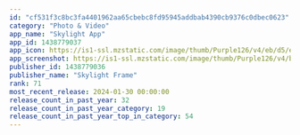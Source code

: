 ```yaml
---
id: "cf531f3c8bc3fa4401962aa65cbebc8fd95945addbab4390cb9376c0dbec0623"
category: "Photo & Video"
app_name: "Skylight App"
app_id: 1438779037
app_icon: https://is1-ssl.mzstatic.com/image/thumb/Purple126/v4/eb/d5/e8/ebd5e85e-27c7-ac8e-2629-8059e4e28db5/AppIcon-0-0-1x_U007emarketing-0-7-0-85-220.png/1024x1024bb.png
app_screenshot: https://is1-ssl.mzstatic.com/image/thumb/Purple126/v4/b6/bf/ea/b6bfea58-1a98-ea59-3a4a-978024cf2fb7/cc73ac34-82e9-455e-b233-23dd1a519171_6.5-inch_Screenshot_1.png/1242x2688bb.png
publisher_id: 1438779036
publisher_name: "Skylight Frame"
rank: 71
most_recent_release: 2024-01-30 00:00:00
release_count_in_past_year: 32
release_count_in_past_year_category: 19
release_count_in_past_year_top_in_category: 54
---
```

